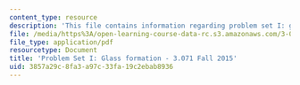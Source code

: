 ```yaml
---
content_type: resource
description: 'This file contains information regarding problem set I: glass formation.'
file: /media/https%3A/open-learning-course-data-rc.s3.amazonaws.com/3-071-amorphous-materials-fall-2015/3857a29c8fa3a97c33fa19c2ebab8936_MIT3_071F14_Problem_Set_I.pdf
file_type: application/pdf
resourcetype: Document
title: 'Problem Set I: Glass formation - 3.071 Fall 2015'
uid: 3857a29c-8fa3-a97c-33fa-19c2ebab8936
---
```

